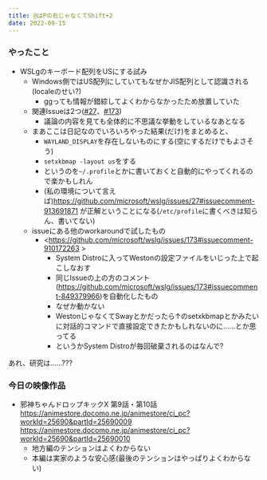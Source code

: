 ```yaml
---
title: @はPの右じゃなくてShift+2
date: 2022-09-15
---
```


### やったこと
+ WSLgのキーボード配列をUSにする試み
  + Windows側ではUS配列にしていてもなぜかJIS配列として認識される(localeのせい?)
    + ggっても情報が錯綜してよくわからなかったため放置していた
  + 関連Issueは2つ([#27](https://github.com/microsoft/wslg/issues/27)、[#173](https://github.com/microsoft/wslg/issues/173))
    + 議論の内容を見ても全体的に不思議な挙動をしているなあとなる
  + まあここは日記なのでいろいろやった結果(だけ)をまとめると、
    + `WAYLAND_DISPLAY`を存在しないものにする(空にするだけでもよさそう)
    + `setxkbmap -layout us`をする
    + というのを`~/.profile`とかに書いておくと自動的にやってくれるので楽かもしれん
    + (私の環境について言えば)<https://github.com/microsoft/wslg/issues/27#issuecomment-913691871> が正解ということになる(`/etc/profile`に書くべきは知らん、書いてない)
  + issueにある他のworkaroundで試したもの
    + <https://github.com/microsoft/wslg/issues/173#issuecomment-910172263 >
      + System Distroに入ってWestonの設定ファイルをいじった上で起こしなおす
      + 同じIssueの上の方のコメント(<https://github.com/microsoft/wslg/issues/173#issuecomment-849379966>)を自動化したもの
      + なぜか動かない
      + WestonじゃなくてSwayとかだったら↑のsetxkbmapとかみたいに対話的コマンドで直接設定できたかもしれないのに……とか思ってる
      + というかSystem Distroが毎回破棄されるのはなんで?


あれ、研究は……???

### 今日の映像作品
+ 邪神ちゃんドロップキックX 第9話・第10話 <https://animestore.docomo.ne.jp/animestore/ci_pc?workId=25690&partId=25690009> <https://animestore.docomo.ne.jp/animestore/ci_pc?workId=25690&partId=25690010>
  + 地方編のテンションはよくわからない
  + 本編は実家のような安心感(最後のテンションはやっぱりよくわからない)
